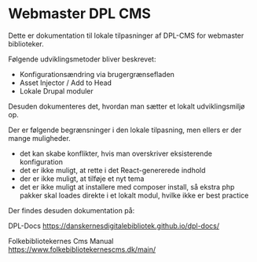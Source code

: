 # Webmaster DPL CMS

Dette er dokumentation til lokale tilpasninger af DPL-CMS for webmaster biblioteker.

Følgende udviklingsmetoder bliver beskrevet:

- Konfigurationsændring via brugergrænsefladen
- Asset Injector / Add to Head
- Lokale Drupal moduler

Desuden dokumenteres det, hvordan man sætter et lokalt udviklingsmiljø op.

Der er følgende begrænsninger i den lokale tilpasning, men ellers er der mange muligheder.

- det kan skabe konflikter, hvis man overskriver eksisterende konfiguration
- det er ikke muligt, at rette i det React-genererede indhold
- der er ikke muligt, at tilføje et nyt tema
- det er ikke muligt at installere med composer install, så ekstra php pakker skal loades direkte i et lokalt modul, hvilke ikke er best practice

Der findes desuden dokumentation på:

DPL-Docs
https://danskernesdigitalebibliotek.github.io/dpl-docs/

Folkebibliotekernes Cms Manual
https://www.folkebibliotekernescms.dk/main/
